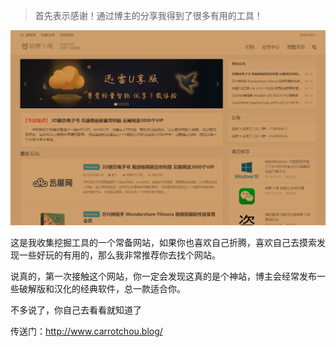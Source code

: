 > 首先表示感谢！通过博主的分享我得到了很多有用的工具！



![1528801388374](assets/1528801388374.png)



这是我收集挖掘工具的一个常备网站，如果你也喜欢自己折腾，喜欢自己去摸索发现一些好玩的有用的，那么我非常推荐你去找个网站。



说真的，第一次接触这个网站，你一定会发现这真的是个神站，博主会经常发布一些破解版和汉化的经典软件，总一款适合你。



不多说了，你自己去看看就知道了



传送门：http://www.carrotchou.blog/